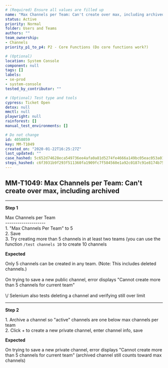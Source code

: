 ```yaml
---
# (Required) Ensure all values are filled up
name: "Max Channels per Team: Can't create over max, including archived"
status: Active
priority: Normal
folder: Users and Teams
authors: ""
team_ownership: 
- Channels
priority_p1_to_p4: P2 - Core Functions (Do core functions work?)

# (Optional)
location: System Console
component: null
tags: []
labels: 
- se-prod
- system-console
tested_by_contributor: ""

# (Optional) Test type and tools
cypress: Ticket Open
detox: null
mmctl: null
playwright: null
rainforest: []
manual_test_environments: []

# Do not change
id: 4058059
key: MM-T1049
created_on: "2020-01-22T16:25:27Z"
last_updated: ""
case_hashed: 5c652d74628eca549736ee4afa0a81d5274fe4666a149bc05eac053a01835a00d5fe2e7761738bdfef8c256fcb6dadeb
steps_hashed: c6f3931b9f293f511360fa1909fc7f584560e1a92c0187c91e8174b752b334b3f93cfa811d7b47b1969e4f5d92ea06da
---
```


<!-- (Auto-generated) Based on frontmatter's "key" and "name" -->

## MM-T1049: Max Channels per Team: Can't create over max, including archived

---

**Step 1**

Max Channels per Team\
\--------------------\
1\. "Max Channels Per Team" to 5\
2\. Save\
3\. Try creating more than 5 channels in at least two teams (you can use the function `/test channels 10` to create 10 channels

**Expected**

Only 5 channels can be created in any team. (Note: This includes deleted channels.)\
\
On trying to save a new public channel, error displays "Cannot create more than 5 channels for current team"\
\
\\/ Selenium also tests deleting a channel and verifying still over limit

---

**Step 2**

1\. Archive a channel so "active" channels are one below max channels per team\
2\. Click + to create a new private channel, enter channel info, save

**Expected**

On trying to save a new private channel, error displays "Cannot create more than 5 channels for current team" (archived channel still counts toward max channels)
